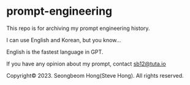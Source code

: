 # prompt-engineering

This repo is for archiving my prompt engineering history.

I can use English and Korean, but you know...

English is the fastest language in GPT.

If you have any opinion about my prompt, contact sb12@tuta.io

Copyright© 2023. Seongbeom Hong(Steve Hong). All rights reserved.
